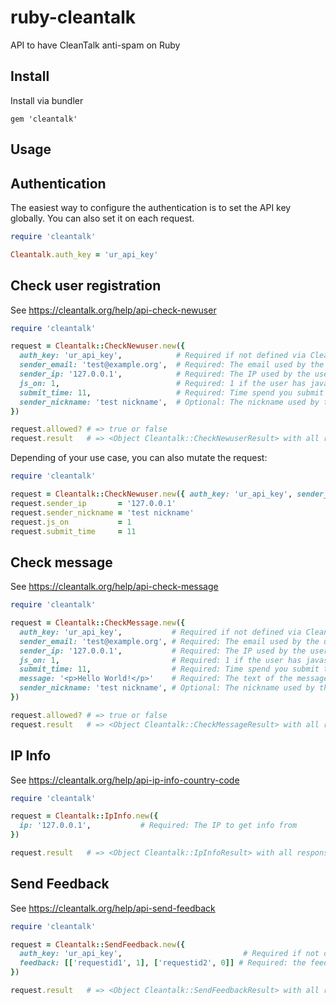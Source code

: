 # ruby-cleantalk

API to have CleanTalk anti-spam on Ruby

## Install

Install via bundler

    gem 'cleantalk'

## Usage

## Authentication

The easiest way to configure the authentication is to set the API key globally. You can also set it on each request.

```ruby
require 'cleantalk'

Cleantalk.auth_key = 'ur_api_key'
```

## Check user registration

See https://cleantalk.org/help/api-check-newuser

```ruby
require 'cleantalk'

request = Cleantalk::CheckNewuser.new({
  auth_key: 'ur_api_key',            # Required if not defined via Cleantalk.auth_key. the API Key
  sender_email: 'test@example.org',  # Required: The email used by the user
  sender_ip: '127.0.0.1',            # Required: The IP used by the user
  js_on: 1,                          # Required: 1 if the user has javascript enabled, 0 otherwise
  submit_time: 11,                   # Required: Time spend you submit the request in seconds
  sender_nickname: 'test nickname',  # Optional: The nickname used by the user
})

request.allowed? # => true or false
request.result   # => <Object Cleantalk::CheckNewuserResult> with all response data
```

Depending of your use case, you can also mutate the request:

```ruby
require 'cleantalk'

request = Cleantalk::CheckNewuser.new({ auth_key: 'ur_api_key', sender_email: 'test@example.org' })
request.sender_ip       = '127.0.0.1'
request.sender_nickname = 'test nickname'
request.js_on           = 1
request.submit_time     = 11
```

## Check message

See https://cleantalk.org/help/api-check-message

```ruby
require 'cleantalk'

request = Cleantalk::CheckMessage.new({
  auth_key: 'ur_api_key',           # Required if not defined via Cleantalk.auth_key. the API Key
  sender_email: 'test@example.org', # Required: The email used by the user
  sender_ip: '127.0.0.1',           # Required: The IP used by the user
  js_on: 1,                         # Required: 1 if the user has javascript enabled, 0 otherwise
  submit_time: 11,                  # Required: Time spend you submit the request in seconds
  message: '<p>Hello World!</p>'    # Required: The text of the message
  sender_nickname: 'test nickname', # Optional: The nickname used by the user
})

request.allowed? # => true or false
request.result   # => <Object Cleantalk::CheckMessageResult> with all response data
```

## IP Info

See https://cleantalk.org/help/api-ip-info-country-code

```ruby
require 'cleantalk'

request = Cleantalk::IpInfo.new({
  ip: '127.0.0.1',           # Required: The IP to get info from
})

request.result   # => <Object Cleantalk::IpInfoResult> with all response data
```

## Send Feedback

See https://cleantalk.org/help/api-send-feedback

```ruby
require 'cleantalk'

request = Cleantalk::SendFeedback.new({
  auth_key: 'ur_api_key',                           # Required if not defined via Cleantalk.auth_key. the API Key
  feedback: [['requestid1', 1], ['requestid2', 0]] # Required: the feedback to send: 0 if it's spam, 1 if not spam
})

request.result   # => <Object Cleantalk::SendFeedbackResult> with all response data
```
